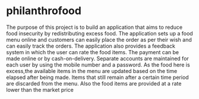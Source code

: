 # philanthrofood
The purpose of this project is to build an application that aims to reduce food insecurity by redistributing excess food. The application sets up a food menu online and customers can easily place the order as per their wish and can easily track the orders. The application also provides a feedback system in which the user can rate the food items. The payment can be made online or by cash-on-delivery. Separate accounts are maintained for each user by using the mobile number and a password. As the food here is excess,the available items in the menu are updated based on the time elapsed after being made. Items that still remain after a certain time period are discarded from the menu. Also the food items are provided at a rate lower than the market price
